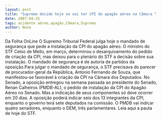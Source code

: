 ```yaml
---
layout: post
title: "Supremo decide hoje se vai ter CPI do apagão aéreo na Câmara "
date: 2007-04-25
tags: acidente aéreo,apagão,Câmara,Supremo
author: None
---
```

Da Folha OnLine
O&nbsp;Supremo Tribunal Federal julga hoje o mandado de segurança&nbsp;que pede a instalação da CPI do apagão aéreo.&nbsp;O ministro do STF Celso de Mello, em março,&nbsp;determinou o desarquivamento do pedido de criação da CPI, mas deixou para o&nbsp;plenário do STF a decisão sobre sua instalação. O mandado de segurança é de autoria de partidos da oposição.Para julgar o mandado de segurança, o STF precisava do parecer de procurador-geral da República, Antonio Fernando de Souza, que manifestou-se favorável à criação da CPI&nbsp;na Câmara dos Deputados. No Senado, a oposição entregou na semana passada ao presidente do Senado, Renan Calheiros (PMDB-AL), o pedido de instalação da CPI do Apagão Aéreo no Senado. Mas a indicação de seus componentes só deve ocorrer em 20 dias. A oposição poderá indicar seis dos 13 integrantes da CPI, enquanto o governo terá sete deputados na comissão. O PMDB vai indicar quatro senadores, enquanto o DEM, três parlamentares.
Leia aqui a pauta de hoje do STF. 